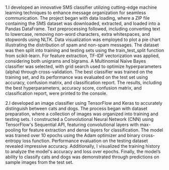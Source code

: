 1.I developed an innovative SMS classifier utilizing cutting-edge machine learning techniques to enhance message organization for seamless communication. The project began with data loading, where a ZIP file containing the SMS dataset was downloaded, extracted, and loaded into a Pandas DataFrame. Text preprocessing followed, including converting text to lowercase, removing non-word characters, extra whitespaces, and stopwords using NLTK. Data visualization was employed to plot a pie chart illustrating the distribution of spam and non-spam messages. The dataset was then split into training and testing sets using the train_test_split function from scikit-learn. For feature extraction, TF-IDF vectorization was applied, considering both unigrams and bigrams. A Multinomial Naive Bayes classifier was selected, with grid search used to optimize hyperparameters (alpha) through cross-validation. The best classifier was trained on the training set, and its performance was evaluated on the test set using accuracy, confusion matrix, and classification report. The results, including the best hyperparameters, accuracy score, confusion matrix, and classification report, were printed to the console.

2.I developed an image classifier using TensorFlow and Keras to accurately distinguish between cats and dogs. The process began with dataset preparation, where a collection of images was organized into training and testing sets. I constructed a Convolutional Neural Network (CNN) using TensorFlow's Sequential API, featuring convolutional layers with max-pooling for feature extraction and dense layers for classification. The model was trained over 10 epochs using the Adam optimizer and binary cross-entropy loss function. Performance evaluation on the testing dataset revealed impressive accuracy. Additionally, I visualized the training history to analyze the model's accuracy and loss over epochs. Finally, the model’s ability to classify cats and dogs was demonstrated through predictions on sample images from the test set.

